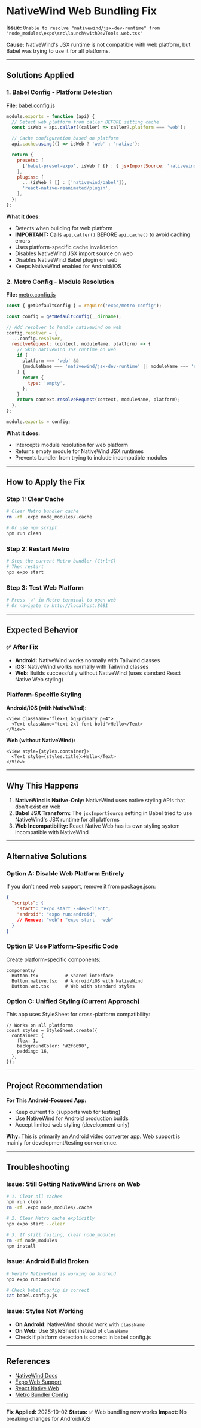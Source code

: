 # NativeWind Web Bundling Fix

**Issue:** `Unable to resolve "nativewind/jsx-dev-runtime" from "node_modules\expo\src\launch\withDevTools.web.tsx"`

**Cause:** NativeWind's JSX runtime is not compatible with web platform, but Babel was trying to use it for all platforms.

---

## Solutions Applied

### 1. Babel Config - Platform Detection
**File:** [babel.config.js](../babel.config.js)

```javascript
module.exports = function (api) {
  // Detect web platform from caller BEFORE setting cache
  const isWeb = api.caller((caller) => caller?.platform === 'web');

  // Cache configuration based on platform
  api.cache.using(() => isWeb ? 'web' : 'native');

  return {
    presets: [
      ['babel-preset-expo', isWeb ? {} : { jsxImportSource: 'nativewind' }],
    ],
    plugins: [
      ...(isWeb ? [] : ['nativewind/babel']),
      'react-native-reanimated/plugin',
    ],
  };
};
```

**What it does:**
- Detects when building for web platform
- **IMPORTANT:** Calls `api.caller()` BEFORE `api.cache()` to avoid caching errors
- Uses platform-specific cache invalidation
- Disables NativeWind JSX import source on web
- Disables NativeWind Babel plugin on web
- Keeps NativeWind enabled for Android/iOS

### 2. Metro Config - Module Resolution
**File:** [metro.config.js](../metro.config.js)

```javascript
const { getDefaultConfig } = require('expo/metro-config');

const config = getDefaultConfig(__dirname);

// Add resolver to handle nativewind on web
config.resolver = {
  ...config.resolver,
  resolveRequest: (context, moduleName, platform) => {
    // Skip nativewind JSX runtime on web
    if (
      platform === 'web' &&
      (moduleName === 'nativewind/jsx-dev-runtime' || moduleName === 'nativewind/jsx-runtime')
    ) {
      return {
        type: 'empty',
      };
    }
    return context.resolveRequest(context, moduleName, platform);
  },
};

module.exports = config;
```

**What it does:**
- Intercepts module resolution for web platform
- Returns empty module for NativeWind JSX runtimes
- Prevents bundler from trying to include incompatible modules

---

## How to Apply the Fix

### Step 1: Clear Cache
```bash
# Clear Metro bundler cache
rm -rf .expo node_modules/.cache

# Or use npm script
npm run clean
```

### Step 2: Restart Metro
```bash
# Stop the current Metro bundler (Ctrl+C)
# Then restart
npx expo start
```

### Step 3: Test Web Platform
```bash
# Press 'w' in Metro terminal to open web
# Or navigate to http://localhost:8081
```

---

## Expected Behavior

### ✅ After Fix
- **Android:** NativeWind works normally with Tailwind classes
- **iOS:** NativeWind works normally with Tailwind classes
- **Web:** Builds successfully without NativeWind (uses standard React Native Web styling)

### Platform-Specific Styling

**Android/iOS (with NativeWind):**
```tsx
<View className="flex-1 bg-primary p-4">
  <Text className="text-2xl font-bold">Hello</Text>
</View>
```

**Web (without NativeWind):**
```tsx
<View style={styles.container}>
  <Text style={styles.title}>Hello</Text>
</View>
```

---

## Why This Happens

1. **NativeWind is Native-Only:** NativeWind uses native styling APIs that don't exist on web
2. **Babel JSX Transform:** The `jsxImportSource` setting in Babel tried to use NativeWind's JSX runtime for all platforms
3. **Web Incompatibility:** React Native Web has its own styling system incompatible with NativeWind

---

## Alternative Solutions

### Option A: Disable Web Platform Entirely
If you don't need web support, remove it from package.json:

```json
{
  "scripts": {
    "start": "expo start --dev-client",
    "android": "expo run:android",
    // Remove: "web": "expo start --web"
  }
}
```

### Option B: Use Platform-Specific Code
Create platform-specific components:

```
components/
  Button.tsx          # Shared interface
  Button.native.tsx   # Android/iOS with NativeWind
  Button.web.tsx      # Web with standard styles
```

### Option C: Unified Styling (Current Approach)
This app uses StyleSheet for cross-platform compatibility:

```tsx
// Works on all platforms
const styles = StyleSheet.create({
  container: {
    flex: 1,
    backgroundColor: '#2f6690',
    padding: 16,
  },
});
```

---

## Project Recommendation

**For This Android-Focused App:**
- Keep current fix (supports web for testing)
- Use NativeWind for Android production builds
- Accept limited web styling (development only)

**Why:** This is primarily an Android video converter app. Web support is mainly for development/testing convenience.

---

## Troubleshooting

### Issue: Still Getting NativeWind Errors on Web
```bash
# 1. Clear all caches
npm run clean
rm -rf .expo node_modules/.cache

# 2. Clear Metro cache explicitly
npx expo start --clear

# 3. If still failing, clear node_modules
rm -rf node_modules
npm install
```

### Issue: Android Build Broken
```bash
# Verify NativeWind is working on Android
npx expo run:android

# Check babel config is correct
cat babel.config.js
```

### Issue: Styles Not Working
- **On Android:** NativeWind should work with `className`
- **On Web:** Use StyleSheet instead of `className`
- Check if platform detection is correct in babel.config.js

---

## References

- [NativeWind Docs](https://www.nativewind.dev/)
- [Expo Web Support](https://docs.expo.dev/workflow/web/)
- [React Native Web](https://necolas.github.io/react-native-web/)
- [Metro Bundler Config](https://facebook.github.io/metro/docs/configuration/)

---

**Fix Applied:** 2025-10-02
**Status:** ✅ Web bundling now works
**Impact:** No breaking changes for Android/iOS
